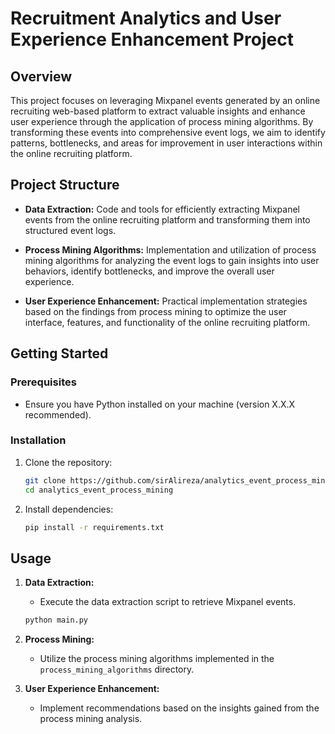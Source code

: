 # Recruitment Analytics and User Experience Enhancement Project

## Overview

This project focuses on leveraging Mixpanel events generated by an online recruiting web-based platform to extract valuable insights and enhance user experience through the application of process mining algorithms. By transforming these events into comprehensive event logs, we aim to identify patterns, bottlenecks, and areas for improvement in user interactions within the online recruiting platform.

## Project Structure

- **Data Extraction:** Code and tools for efficiently extracting Mixpanel events from the online recruiting platform and transforming them into structured event logs.

- **Process Mining Algorithms:** Implementation and utilization of process mining algorithms for analyzing the event logs to gain insights into user behaviors, identify bottlenecks, and improve the overall user experience.

- **User Experience Enhancement:** Practical implementation strategies based on the findings from process mining to optimize the user interface, features, and functionality of the online recruiting platform.

## Getting Started

### Prerequisites

- Ensure you have Python installed on your machine (version X.X.X recommended).

### Installation

1. Clone the repository:
   ```bash
   git clone https://github.com/sirAlireza/analytics_event_process_mining.git
   cd analytics_event_process_mining
   ```

2. Install dependencies:
   ```bash
   pip install -r requirements.txt
   ```

## Usage

1. **Data Extraction:**
   - Execute the data extraction script to retrieve Mixpanel events.
   ```bash
   python main.py
   ```

2. **Process Mining:**
   - Utilize the process mining algorithms implemented in the `process_mining_algorithms` directory.

3. **User Experience Enhancement:**
   - Implement recommendations based on the insights gained from the process mining analysis.
